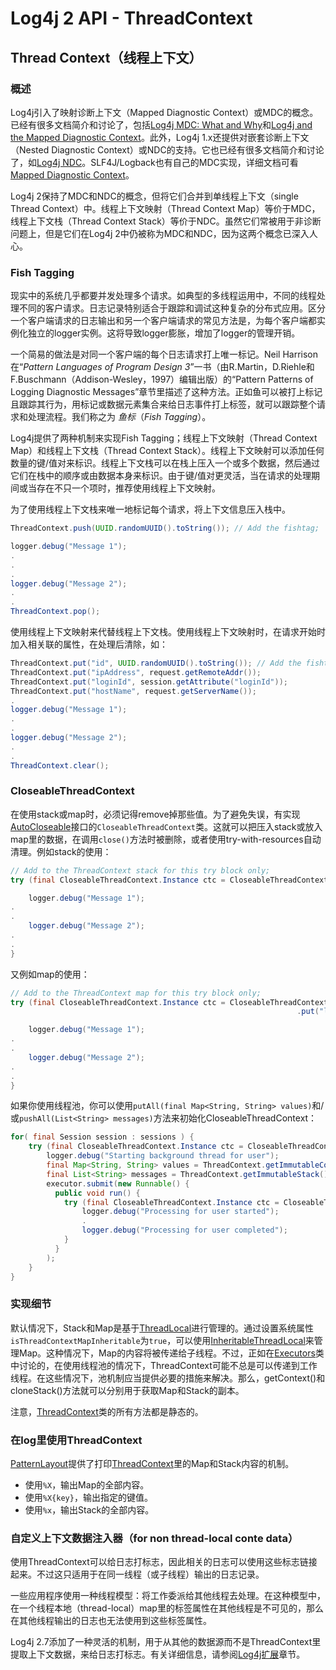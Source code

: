 # Log4j 2 API - ThreadContext

## Thread Context（线程上下文）

### 概述

Log4j引入了映射诊断上下文（Mapped Diagnostic Context）或MDC的概念。已经有很多文档简介和讨论了，包括[Log4j MDC: What and Why](http://veerasundar.com/blog/2009/10/log4j-mdc-mapped-diagnostic-context-what-and-why/)和[Log4j and the Mapped Diagnostic Context](http://blog.f12.no/wp/2004/12/09/log4j-and-the-mapped-diagnostic-context/)。此外，Log4j 1.x还提供对嵌套诊断上下文（Nested Diagnostic Context）或NDC的支持。它也已经有很多文档简介和讨论了，如[Log4j NDC](http://lstierneyltd.com/blog/development/log4j-nested-diagnostic-contexts-ndc/)。SLF4J/Logback也有自己的MDC实现，详细文档可看[Mapped Diagnostic Context](https://logback.qos.ch/manual/mdc.html)。

Log4j 2保持了MDC和NDC的概念，但将它们合并到单线程上下文（single Thread Context）中。线程上下文映射（Thread Context Map）等价于MDC，线程上下文栈（Thread Context Stack）等价于NDC。虽然它们常被用于非诊断问题上，但是它们在Log4j 2中仍被称为MDC和NDC，因为这两个概念已深入人心。

### Fish Tagging

现实中的系统几乎都要并发处理多个请求。如典型的多线程运用中，不同的线程处理不同的客户请求。日志记录特别适合于跟踪和调试这种复杂的分布式应用。区分一个客户端请求的日志输出和另一个客户端请求的常见方法是，为每个客户端都实例化独立的logger实例。这将导致logger膨胀，增加了logger的管理开销。

一个简易的做法是对同一个客户端的每个日志请求打上唯一标记。Neil Harrison在“_Pattern Languages of Program Design 3_”一书（由R.Martin，D.Riehle和F.Buschmann（Addison-Wesley，1997）编辑出版）的“Pattern Patterns of Logging Diagnostic Messages”章节里描述了这种方法。正如鱼可以被打上标记且跟踪其行为，用标记或数据元素集合来给日志事件打上标签，就可以跟踪整个请求和处理流程。我们称之为 _鱼标_（_Fish Tagging_）。

Log4j提供了两种机制来实现Fish Tagging；线程上下文映射（Thread Context Map）和线程上下文栈（Thread Context Stack）。线程上下文映射可以添加任何数量的键/值对来标识。线程上下文栈可以在栈上压入一个或多个数据，然后通过它们在栈中的顺序或由数据本身来标识。由于键/值对更灵活，当在请求的处理期间或当存在不只一个项时，推荐使用线程上下文映射。

为了使用线程上下文栈来唯一地标记每个请求，将上下文信息压入栈中。

```java
ThreadContext.push(UUID.randomUUID().toString()); // Add the fishtag;

logger.debug("Message 1");
.
.
.
logger.debug("Message 2");
.
.
ThreadContext.pop();
```

使用线程上下文映射来代替线程上下文栈。使用线程上下文映射时，在请求开始时加入相关联的属性，在处理后清除，如：

```java
ThreadContext.put("id", UUID.randomUUID().toString()); // Add the fishtag;
ThreadContext.put("ipAddress", request.getRemoteAddr());
ThreadContext.put("loginId", session.getAttribute("loginId"));
ThreadContext.put("hostName", request.getServerName());
.
logger.debug("Message 1");
.
.
logger.debug("Message 2");
.
.
ThreadContext.clear();
```

### CloseableThreadContext

在使用stack或map时，必须记得remove掉那些值。为了避免失误，有实现[AutoCloseable](http://docs.oracle.com/javase/7/docs/api/java/lang/AutoCloseable.html)接口的`CloseableThreadContext`类。这就可以把压入stack或放入map里的数据，在调用`close()`方法时被删除，或者使用try-with-resources自动清理。例如stack的使用：

```java
// Add to the ThreadContext stack for this try block only;
try (final CloseableThreadContext.Instance ctc = CloseableThreadContext.push(UUID.randomUUID().toString())) {

    logger.debug("Message 1");
.
.
    logger.debug("Message 2");
.
.
}
```

又例如map的使用：

```java
// Add to the ThreadContext map for this try block only;
try (final CloseableThreadContext.Instance ctc = CloseableThreadContext.put("id", UUID.randomUUID().toString())
                                                                .put("loginId", session.getAttribute("loginId"))) {

    logger.debug("Message 1");
.
.
    logger.debug("Message 2");
.
.
}
```

如果你使用线程池，你可以使用`putAll(final Map<String, String> values)`和/或`pushAll(List<String> messages)`方法来初始化CloseableThreadContext：

```java
for( final Session session : sessions ) {
    try (final CloseableThreadContext.Instance ctc = CloseableThreadContext.put("loginId", session.getAttribute("loginId"))) {
        logger.debug("Starting background thread for user");
        final Map<String, String> values = ThreadContext.getImmutableContext();
        final List<String> messages = ThreadContext.getImmutableStack().asList();
        executor.submit(new Runnable() {
          public void run() {
            try (final CloseableThreadContext.Instance ctc = CloseableThreadContext.putAll(values).pushAll(messages)) {
                logger.debug("Processing for user started");
                .
                logger.debug("Processing for user completed");
            }
          }
        );
    }
}
```

### 实现细节

默认情况下，Stack和Map是基于[ThreadLocal](http://docs.oracle.com/javase/6/docs/api/java/lang/ThreadLocal.html)进行管理的。通过设置系统属性`isThreadContextMapInheritable`为`true`，可以使用[InheritableThreadLocal](http://docs.oracle.com/javase/6/docs/api/java/lang/InheritableThreadLocal.html)来管理Map。这种情况下，Map的内容将被传递给子线程。不过，正如在[Executors](http://docs.oracle.com/javase/6/docs/api/java/util/concurrent/Executors.html#privilegedThreadFactory())类中讨论的，在使用线程池的情况下，ThreadContext可能不总是可以传递到工作线程。在这些情况下，池机制应当提供必要的措施来解决。那么，getContext()和cloneStack()方法就可以分别用于获取Map和Stack的副本。

注意，[ThreadContext](https://logging.apache.org/log4j/2.x/log4j-api/apidocs/org/apache/logging/log4j/ThreadContext.html)类的所有方法都是静态的。

### 在log里使用ThreadContext

[PatternLayout](https://logging.apache.org/log4j/2.x/log4j-api/apidocs/org/apache/logging/log4j/core/PatternLayout.html)提供了打印[ThreadContext](https://logging.apache.org/log4j/2.x/log4j-api/apidocs/org/apache/logging/log4j/ThreadContext.html)里的Map和Stack内容的机制。

* 使用`%X`，输出Map的全部内容。
* 使用`%X{key}`，输出指定的键值。
* 使用`%x`，输出Stack的全部内容。

### 自定义上下文数据注入器（for non thread-local conte data）

使用ThreadContext可以给日志打标志，因此相关的日志可以使用这些标志链接起来。不过这只适用于在同一线程（或子线程）输出的日志记录。

一些应用程序使用一种线程模型：将工作委派给其他线程去处理。在这种模型中，在一个线程本地（thread-local）map里的标签属性在其他线程是不可见的，那么在其他线程输出的日志也无法使用到这些标签属性。

Log4j 2.7添加了一种灵活的机制，用于从其他的数据源而不是ThreadContext里提取上下文数据，来给日志打标志。有关详细信息，请参阅[Log4j扩展](./extending.md#Custom_ContextDataInjector)章节。
